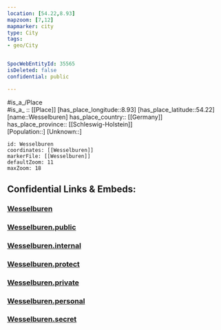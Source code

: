 ```yaml
---
location: [54.22,8.93] 
mapzoom: [7,12] 
mapmarker: city 
type: City
tags:
- geo/City


SpocWebEntityId: 35565
isDeleted: false
confidential: public

---
```

#is_a_/Place  
#is_a_ :: [[Place]] 
[has_place_longitude::8.93] 
[has_place_latitude::54.22] 
[name::Wesselburen] 
has_place_country:: [[Germany]]  
has_place_province:: [[Schleswig-Holstein]]  
[Population::] 
[Unknown::] 


```leaflet
id: Wesselburen
coordinates: [[Wesselburen]] 
markerFile: [[Wesselburen]] 
defaultZoom: 11 
maxZoom: 18
```


## Confidential Links & Embeds: 

### [Wesselburen](/_Standards/Earth/Continent/Europe/Europe~Central/Germany/Germany~West/Schleswig-Holstein/counties~SH/Dithmarschen/cities~Dithmarschen/Büsum-Wesselburen/boroughs~Büsum/Wesselburen.md) 

### [Wesselburen.public](/_public/Earth/Continent/Europe/Europe~Central/Germany/Germany~West/Schleswig-Holstein/counties~SH/Dithmarschen/cities~Dithmarschen/Büsum-Wesselburen/boroughs~Büsum/Wesselburen.public.md) 

### [Wesselburen.internal](/_internal/Earth/Continent/Europe/Europe~Central/Germany/Germany~West/Schleswig-Holstein/counties~SH/Dithmarschen/cities~Dithmarschen/Büsum-Wesselburen/boroughs~Büsum/Wesselburen.internal.md) 

### [Wesselburen.protect](/_protect/Earth/Continent/Europe/Europe~Central/Germany/Germany~West/Schleswig-Holstein/counties~SH/Dithmarschen/cities~Dithmarschen/Büsum-Wesselburen/boroughs~Büsum/Wesselburen.protect.md) 

### [Wesselburen.private](/_private/Earth/Continent/Europe/Europe~Central/Germany/Germany~West/Schleswig-Holstein/counties~SH/Dithmarschen/cities~Dithmarschen/Büsum-Wesselburen/boroughs~Büsum/Wesselburen.private.md) 

### [Wesselburen.personal](/_personal/Earth/Continent/Europe/Europe~Central/Germany/Germany~West/Schleswig-Holstein/counties~SH/Dithmarschen/cities~Dithmarschen/Büsum-Wesselburen/boroughs~Büsum/Wesselburen.personal.md) 

### [Wesselburen.secret](/_secret/Earth/Continent/Europe/Europe~Central/Germany/Germany~West/Schleswig-Holstein/counties~SH/Dithmarschen/cities~Dithmarschen/Büsum-Wesselburen/boroughs~Büsum/Wesselburen.secret.md)

